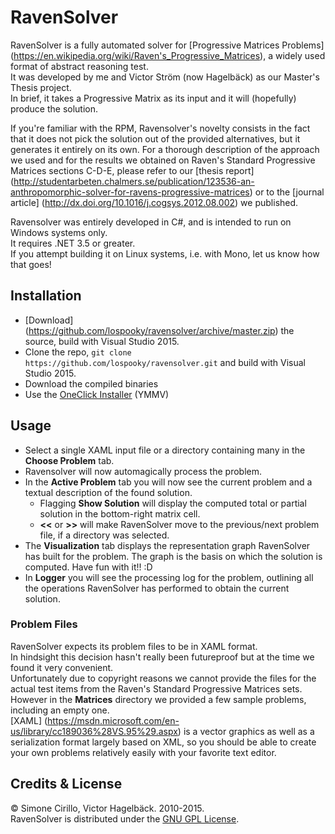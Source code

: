 # RavenSolver

RavenSolver is a fully automated solver for [Progressive Matrices Problems] (https://en.wikipedia.org/wiki/Raven's_Progressive_Matrices),
a widely used format of abstract reasoning test.<br>
It was developed by me and Victor Ström (now Hagelbäck) as our Master's Thesis project.<br>
In brief, it takes a Progressive Matrix as its input and it will (hopefully) produce the solution.<br>

If you're familiar with the RPM, Ravensolver's novelty consists in the fact that it does not pick the solution out of the provided alternatives, but it generates it entirely on its own.
For a thorough description of the approach we used and for the results we obtained on Raven's Standard Progressive Matrices sections C-D-E, please refer to our [thesis report] (http://studentarbeten.chalmers.se/publication/123536-an-anthropomorphic-solver-for-ravens-progressive-matrices)
or to the [journal article] (http://dx.doi.org/10.1016/j.cogsys.2012.08.002) we published.

<p>
Ravensolver was entirely developed in C#, and is intended to run on Windows systems only.<br>
It requires .NET 3.5 or greater.<br>
If you attempt building it on Linux systems, i.e. with Mono, let us know how that goes! 
</p>

## Installation
* [Download] (https://github.com/lospooky/ravensolver/archive/master.zip) the source, build with Visual Studio 2015.
* Clone the repo, `git clone https://github.com/lospooky/ravensolver.git` and build with Visual Studio 2015.
* Download the compiled binaries
* Use the [OneClick Installer](http://blog.spook.ee/ravensolver/publish.htm) (YMMV)

## Usage
* Select a single XAML input file or a directory containing many in the **Choose Problem** tab.
* Ravensolver will now automagically process the problem.
* In the **Active Problem** tab you will now see the current problem and a textual description of the found solution.
  * Flagging **Show Solution** will display the computed total or partial solution in the bottom-right matrix cell.
  * **<<** or **>>** will make RavenSolver move to the previous/next problem file, if a directory was selected.
* The **Visualization** tab displays the representation graph RavenSolver has built for the problem. The graph is the basis on which the solution is computed. Have fun with it!! :D
* In **Logger** you will see the processing log for the problem, outlining all the operations RavenSolver has performed to obtain the current solution.

### Problem Files
RavenSolver expects its problem files to be in XAML format.<br>
In hindsight this decision hasn't really been futureproof but at the time we found it very convenient.<br>
Unfortunately due to copyright reasons we cannot provide the files for the actual test items from the Raven's Standard Progressive Matrices sets. However in the **Matrices** directory we provided a few sample problems, including an empty one.<br>
[XAML] (https://msdn.microsoft.com/en-us/library/cc189036%28VS.95%29.aspx) is a vector graphics as well as a serialization format largely based on XML, so you should be able to create your own problems relatively easily with your favorite text editor.


## Credits & License

&copy; Simone Cirillo, Victor Hagelbäck. 2010-2015.<br>
RavenSolver is distributed under the [GNU GPL License](http://www.gnu.org/licenses/gpl-2.0.html).
